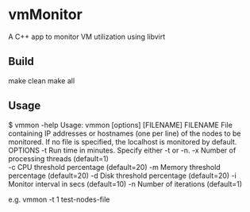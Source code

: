 # vmMonitor
A C++ app to monitor VM utilization using libvirt

Build
-----
make clean
make all

Usage
-----
$ vmmon -help
Usage: vmmon [options] [FILENAME]
       FILENAME
		File containing IP addresses or hostnames (one per line) of the nodes to be monitored.
		If no file is specified, the localhost is monitored by default.
       OPTIONS
		-t Run time in minutes. Specify either -t or -n.
		-x Number of processing threads (default=1)		 
		-c CPU threshold percentage (default=20)
		-m Memory threshold percentage (default=20)
		-d Disk threshold percentage (default=20)
		-i Monitor interval in secs (default=10)
		-n Number of iterations (default=1)

e.g.
       vmmon -t 1 test-nodes-file
